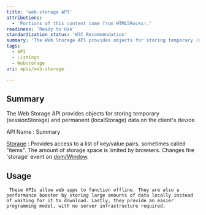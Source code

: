 ```yaml
---
title: 'web-storage API'
attributions:
  - 'Portions of this content come from HTML5Rocks!.'
readiness: 'Ready to Use'
standardization_status: 'W3C Recommendation'
summary: 'The Web Storage API provides objects for storing temporary (sessionStorage) and permanent (localStorage) data on the client''s device.'
tags:
  - API
  - Listings
  - Webstorage
uri: apis/web-storage

---
```

## Summary

The Web Storage API provides objects for storing temporary (sessionStorage) and permanent (localStorage) data on the client's device.

API Name
:   Summary

[Storage](/apis/web-storage/Storage)
:   Provides access to a list of key/value pairs, sometimes called "items". The amount of storage space is limited by browsers. Changes fire 'storage' event on [dom/Window](/dom/Window).

## Usage

     These APIs allow web apps to function offline. They are also a performance booster by storing large amounts of data locally instead of waiting for it to download. Lastly, they provide an easier programming model, with no server infrastructure required.
